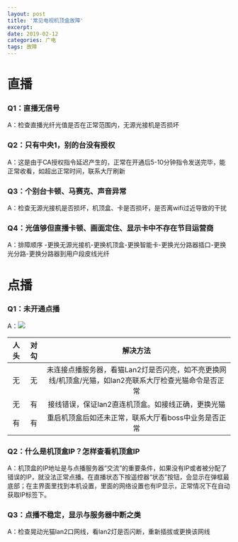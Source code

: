 ```yaml
---
layout: post
title: '常见电视机顶盒故障'
excerpt: 
date: 2019-02-12
categories: 广电
tags: 故障
---
```




# 直播  

### Q1：直播无信号

A：检查直播光纤光值是否在正常范围内，无源光接机是否损坏



### Q2：只有中央1，别的台没有授权

A：这是由于CA授权指令延迟产生的，正常在开通后5-10分钟指令发送完毕，能正常收看，如超出正常时间，联系大厅刷新



### Q3：个别台卡顿、马赛克、声音异常

A：检查无源光接机是否损坏，机顶盒、卡是否损坏，是否离wifi过近导致的干扰

 

### Q4：光值够但直播卡顿、画面定住、显示卡中不存在节目运营商

A：排障顺序 -更换无源光接机-更换机顶盒-更换智能卡-更换光分路器插口-更换光分路-更换分路器到用户段皮线光纤

# 点播



### Q1：未开通点播

A：![](https://youyefu-1251686655.cos.ap-beijing.myqcloud.com/img/20190213150503.png)

| 人头 | 对勾 |                           解决方法                           |
| :--: | :--: | :----------------------------------------------------------: |
|  无  |  无  | 未连接点播服务器，看猫Lan2灯是否闪亮，如不亮更换网线/机顶盒/光猫，如lan2亮联系大厅检查光猫命令是否正常 |
|  无  |  有  |      接线错误，保证lan2直连机顶盒。如接线正确，更换光猫      |
|  有  |  有  |     重启机顶盒后如还未正常，联系大厅看boss中业务是否正常     |



### Q2：什么是机顶盒IP？怎样查看机顶盒IP

A：机顶盒的IP地址是与点播服务器“交流”的重要条件，如果没有IP或者被分配了错误的IP，就没法正常点播。在直播状态下按遥控器“状态”按钮，会显示在弹框最底部；在主界面里找到本机设置，里面的网络设置也有IP显示，正常情况下在自动获取IP标签下。



### Q3：点播不稳定，显示与服务器中断之类

A：检查晃动光猫lan2口网线，看lan2灯是否闪断，重新插拔或更换该网线

